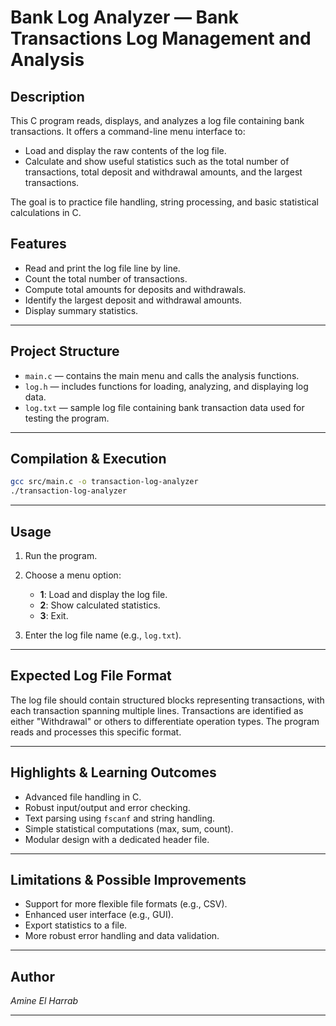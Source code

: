 
# Bank Log Analyzer  — Bank Transactions Log Management and Analysis

## Description

This C program reads, displays, and analyzes a log file containing bank transactions. It offers a command-line menu interface to:

 - Load and display the raw contents of the log file.
 - Calculate and show useful statistics such as the total number of transactions, total deposit and withdrawal amounts, and the largest transactions.

The goal is to practice file handling, string processing, and basic statistical calculations in C.



## Features

* Read and print the log file line by line.
* Count the total number of transactions.
* Compute total amounts for deposits and withdrawals.
* Identify the largest deposit and withdrawal amounts.
* Display summary statistics.

---

## Project Structure

* `main.c` — contains the main menu and calls the analysis functions.
* `log.h` — includes functions for loading, analyzing, and displaying log data.
* `log.txt` — sample log file containing bank transaction data used for testing the program.
---

## Compilation & Execution

```bash
gcc src/main.c -o transaction-log-analyzer
./transaction-log-analyzer
```

---

## Usage

1. Run the program.
2. Choose a menu option:

   * **1**: Load and display the log file.
   * **2**: Show calculated statistics.
   * **3**: Exit.
3. Enter the log file name (e.g., `log.txt`).

---

## Expected Log File Format

The log file should contain structured blocks representing transactions, with each transaction spanning multiple lines. Transactions are identified as either "Withdrawal" or others to differentiate operation types. The program reads and processes this specific format.

---

## Highlights & Learning Outcomes

* Advanced file handling in C.
* Robust input/output and error checking.
* Text parsing using `fscanf` and string handling.
* Simple statistical computations (max, sum, count).
* Modular design with a dedicated header file.

---

## Limitations & Possible Improvements

* Support for more flexible file formats (e.g., CSV).
* Enhanced user interface (e.g., GUI).
* Export statistics to a file.
* More robust error handling and data validation.

---

## Author

*Amine El Harrab*

---
